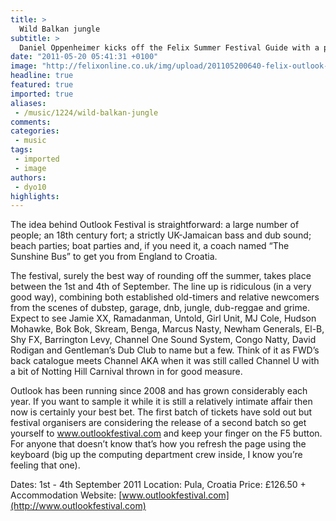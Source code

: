 ```yaml
---
title: >
  Wild Balkan jungle
subtitle: >
  Daniel Oppenheimer kicks off the Felix Summer Festival Guide with a preview of Croatia’s Outlook
date: "2011-05-20 05:41:31 +0100"
image: "http://felixonline.co.uk/img/upload/201105200640-felix-outlook-festival.jpg"
headline: true
featured: true
imported: true
aliases:
 - /music/1224/wild-balkan-jungle
comments:
categories:
 - music
tags:
 - imported
 - image
authors:
 - dyo10
highlights:
---
```


The idea behind Outlook Festival is straightforward: a large number of people; an 18th century fort; a strictly UK-Jamaican bass and dub sound; beach parties; boat parties and, if you need it, a coach named “The Sunshine Bus” to get you from England to Croatia.

The festival, surely the best way of rounding off the summer, takes place between the 1st and 4th of September. The line up is ridiculous (in a very good way), combining both established old-timers and relative newcomers from the scenes of dubstep, garage, dnb, jungle, dub-reggae and grime. Expect to see Jamie XX, Ramadanman, Untold, Girl Unit, MJ Cole, Hudson Mohawke, Bok Bok, Skream, Benga, Marcus Nasty, Newham Generals, El-B, Shy FX, Barrington Levy, Channel One Sound System, Congo Natty, David Rodigan and Gentleman’s Dub Club to name but a few. Think of it as FWD’s back catalogue meets Channel AKA when it was still called Channel U with a bit of Notting Hill Carnival thrown in for good measure.

Outlook has been running since 2008 and has grown considerably each year. If you want to sample it while it is still a relatively intimate affair then now is certainly your best bet. The first batch of tickets have sold out but festival organisers are considering the release of a second batch so get yourself to www.outlookfestival.com and keep your finger on the F5 button. For anyone that doesn’t know that’s how you refresh the page using the keyboard (big up the computing department crew inside, I know you’re feeling that one).

Dates: 1st - 4th September 2011
 Location: Pula, Croatia
 Price: £126.50 + Accommodation
 Website: [www.outlookfestival.com](http://www.outlookfestival.com)

